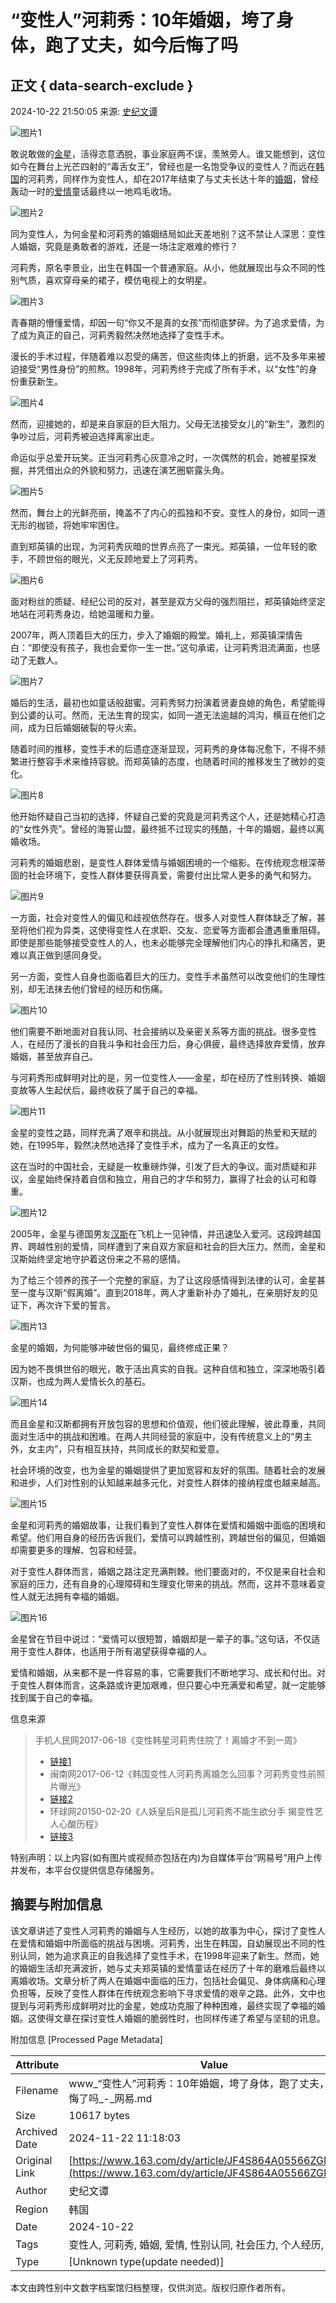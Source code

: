 # “变性人”河莉秀：10年婚姻，垮了身体，跑了丈夫，如今后悔了吗

## 正文 { data-search-exclude }


2024-10-22 21:50:05 来源: [史纪文谭](https://www.163.com/dy/media/T1708926689821.html)

![图片1](https://nimg.ws.126.net/?url=http%3A%2F%2Fdingyue.ws.126.net%2F2024%2F1022%2F55efe0b2j00slrfr6002fd000q200usm.jpg&thumbnail=660x2147483647&quality=80&type=jpg)

敢说敢做的[金星](https://ent.163.com/keywords/9/d/91d1661f/1.html)，活得恣意洒脱，事业家庭两不误，羡煞旁人。谁又能想到，这位如今在舞台上光芒四射的“毒舌女王”，曾经也是一名饱受争议的变性人？而远在[韩国](https://ent.163.com/keywords/9/e/97e956fd/1.html)的河莉秀，同样作为变性人，却在2017年结束了与丈夫长达十年的[婚姻](https://ent.163.com/keywords/5/5/5a5a59fb/1.html)，曾经轰动一时的[爱情](https://ent.163.com/keywords/7/3/723160c5/1.html)童话最终以一地鸡毛收场。

![图片2](https://nimg.ws.126.net/?url=http%3A%2F%2Fdingyue.ws.126.net%2F2024%2F1022%2F0697be5aj00slrfr6001fd000oi00hkm.jpg&thumbnail=660x2147483647&quality=80&type=jpg)

同为变性人，为何金星和河莉秀的婚姻结局如此天差地别？这不禁让人深思：变性人婚姻，究竟是勇敢者的游戏，还是一场注定艰难的修行？

河莉秀，原名李景业，出生在韩国一个普通家庭。从小，他就展现出与众不同的性别气质，喜欢穿母亲的裙子，模仿电视上的女明星。

![图片3](https://nimg.ws.126.net/?url=http%3A%2F%2Fdingyue.ws.126.net%2F2024%2F1022%2F0b41bafbj00slrfr7002zd000xs00lwm.jpg&thumbnail=660x2147483647&quality=80&type=jpg)

青春期的懵懂爱情，却因一句“你又不是真的女孩”而彻底梦碎。为了追求爱情，为了成为真正的自己，河莉秀毅然决然地选择了变性手术。

漫长的手术过程，伴随着难以忍受的痛苦，但这些肉体上的折磨，远不及多年来被迫接受“男性身份”的煎熬。1998年，河莉秀终于完成了所有手术，以“女性”的身份重获新生。

![图片4](https://nimg.ws.126.net/?url=http%3A%2F%2Fdingyue.ws.126.net%2F2024%2F1022%2F1b84dd6ej00slrfr70031d000rs00vsm.jpg&thumbnail=660x2147483647&quality=80&type=jpg)

然而，迎接她的，却是来自家庭的巨大阻力。父母无法接受女儿的“新生”，激烈的争吵过后，河莉秀被迫选择离家出走。

命运似乎总爱开玩笑。正当河莉秀心灰意冷之时，一次偶然的机会，她被星探发掘，并凭借出众的外貌和努力，迅速在演艺圈崭露头角。

![图片5](https://nimg.ws.126.net/?url=http%3A%2F%2Fdingyue.ws.126.net%2F2024%2F1022%2F309e36dbj00slrfr6002wd000rs00vam.jpg&thumbnail=660x2147483647&quality=80&type=jpg)

然而，舞台上的光鲜亮丽，掩盖不了内心的孤独和不安。变性人的身份，如同一道无形的枷锁，将她牢牢困住。

直到郑英镇的出现，为河莉秀灰暗的世界点亮了一束光。郑英镇，一位年轻的歌手，不顾世俗的眼光，义无反顾地爱上了河莉秀。

![图片6](https://nimg.ws.126.net/?url=http%3A%2F%2Fdingyue.ws.126.net%2F2024%2F1022%2F7daf64c2j00slrfr700bsd000nn00dvm.jpg&thumbnail=660x2147483647&quality=80&type=jpg)

面对粉丝的质疑、经纪公司的反对，甚至是双方父母的强烈阻拦，郑英镇始终坚定地站在河莉秀身边，给她温暖和力量。

2007年，两人顶着巨大的压力，步入了婚姻的殿堂。婚礼上，郑英镇深情告白：“即使没有孩子，我也会爱你一生一世。”这句承诺，让河莉秀泪流满面，也感动了无数人。

![图片7](https://nimg.ws.126.net/?url=http%3A%2F%2Fdingyue.ws.126.net%2F2024%2F1022%2F56a4a2b2j00slrfr60026d000xu00m0m.jpg&thumbnail=660x2147483647&quality=80&type=jpg)

婚后的生活，最初也如童话般甜蜜。河莉秀努力扮演着贤妻良媳的角色，希望能得到公婆的认可。然而，无法生育的现实，如同一道无法逾越的鸿沟，横亘在他们之间，成为日后婚姻破裂的导火索。

随着时间的推移，变性手术的后遗症逐渐显现，河莉秀的身体每况愈下，不得不频繁进行整容手术来维持容貌。而郑英镇的态度，也随着时间的推移发生了微妙的变化。

![图片8](https://nimg.ws.126.net/?url=http%3A%2F%2Fdingyue.ws.126.net%2F2024%2F1022%2F3f044514j00slrfr700bsd000pd00e4m.jpg&thumbnail=660x2147483647&quality=80&type=jpg)

他开始怀疑自己当初的选择，怀疑自己爱的究竟是河莉秀这个人，还是她精心打造的“女性外壳”。曾经的海誓山盟，最终抵不过现实的残酷，十年的婚姻，最终以离婚收场。

河莉秀的婚姻悲剧，是变性人群体爱情与婚姻困境的一个缩影。在传统观念根深蒂固的社会环境下，变性人群体要获得真爱，需要付出比常人更多的勇气和努力。

![图片9](https://nimg.ws.126.net/?url=http%3A%2F%2Fdingyue.ws.126.net%2F2024%2F1022%2F21cf4966j00slrfr6002dd000zk00k0m.jpg&thumbnail=660x2147483647&quality=80&type=jpg)

一方面，社会对变性人的偏见和歧视依然存在。很多人对变性人群体缺乏了解，甚至将他们视为异类，这使得变性人在求职、交友、恋爱等方面都会遭遇重重阻碍。即使是那些能够接受变性人的人，也未必能够完全理解他们内心的挣扎和痛苦，更难以真正做到感同身受。

另一方面，变性人自身也面临着巨大的压力。变性手术虽然可以改变他们的生理性别，却无法抹去他们曾经的经历和伤痛。

![图片10](https://nimg.ws.126.net/?url=http%3A%2F%2Fdingyue.ws.126.net%2F2024%2F1022%2F48ff895ej00slrfr7002td000zk00zkm.jpg&thumbnail=660x2147483647&quality=80&type=jpg)

他们需要不断地面对自我认同、社会接纳以及亲密关系等方面的挑战。很多变性人，在经历了漫长的自我斗争和社会压力后，身心俱疲，最终选择放弃爱情，放弃婚姻，甚至放弃自己。

与河莉秀形成鲜明对比的是，另一位变性人——金星，却在经历了性别转换、婚姻变故等人生起伏后，最终收获了属于自己的幸福。

![图片11](https://nimg.ws.126.net/?url=http%3A%2F%2Fdingyue.ws.126.net%2F2024%2F1022%2Fb09f87a5j00slrfr6002ld000rs00sqm.jpg&thumbnail=660x2147483647&quality=80&type=jpg)

金星的变性之路，同样充满了艰辛和挑战。从小就展现出对舞蹈的热爱和天赋的她，在1995年，毅然决然地选择了变性手术，成为了一名真正的女性。

这在当时的中国社会，无疑是一枚重磅炸弹，引发了巨大的争议。面对质疑和非议，金星始终保持着自信和独立，用自己的才华和努力，赢得了社会的认可和尊重。

![图片12](https://nimg.ws.126.net/?url=http%3A%2F%2Fdingyue.ws.126.net%2F2024%2F1022%2F0ea3f869j00slrfr6001ad000p000gom.jpg&thumbnail=660x2147483647&quality=80&type=jpg)

2005年，金星与德国男友[汉斯](https://ent.163.com/keywords/6/4/6c4965af/1.html)在飞机上一见钟情，并迅速坠入爱河。这段跨越国界、跨越性别的爱情，同样遭到了来自双方家庭和社会的巨大压力。然而，金星和汉斯始终坚定地守护着这份来之不易的感情。

为了给三个领养的孩子一个完整的家庭，为了让这段感情得到法律的认可，金星甚至一度与汉斯“假离婚”。直到2018年，两人才重新补办了婚礼，在亲朋好友的见证下，再次许下爱的誓言。

![图片13](https://nimg.ws.126.net/?url=http%3A%2F%2Fdingyue.ws.126.net%2F2024%2F1022%2F6693e69cj00slrfr70036d000ze00zkm.jpg&thumbnail=660x2147483647&quality=80&type=jpg)

金星的婚姻，为何能够冲破世俗的偏见，最终修成正果？

因为她不畏惧世俗的眼光，敢于活出真实的自我。这种自信和独立，深深地吸引着汉斯，也成为两人爱情长久的基石。

![图片14](https://nimg.ws.126.net/?url=http%3A%2F%2Fdingyue.ws.126.net%2F2024%2F1022%2Fe1bb9f57j00slrfr6001bd000lv00c5m.jpg&thumbnail=660x2147483647&quality=80&type=jpg)

而且金星和汉斯都拥有开放包容的思想和价值观，他们彼此理解，彼此尊重，共同面对生活中的挑战和困难。在两人共同经营的家庭中，没有传统意义上的“男主外，女主内”，只有相互扶持，共同成长的默契和爱意。

社会环境的改变，也为金星的婚姻提供了更加宽容和友好的氛围。随着社会的发展和进步，人们对性别的认知越来越多元化，对变性人群体的接纳程度也越来越高。

![图片15](https://nimg.ws.126.net/?url=http%3A%2F%2Fdingyue.ws.126.net%2F2024%2F1022%2F628cef02j00slrfr6001od000rs00w4m.jpg&thumbnail=660x2147483647&quality=80&type=jpg)

金星和河莉秀的婚姻故事，让我们看到了变性人群体在爱情和婚姻中面临的困境和希望。他们用自身的经历告诉我们，爱情可以跨越性别，跨越世俗的偏见，但婚姻却需要更多的理解、包容和经营。

对于变性人群体而言，婚姻之路注定充满荆棘。他们要面对的，不仅是来自社会和家庭的压力，还有自身的心理障碍和生理变化带来的挑战。然而，这并不意味着变性人就无法拥有幸福的婚姻。

![图片16](https://nimg.ws.126.net/?url=http%3A%2F%2Fdingyue.ws.126.net%2F2024%2F1022%2F476c9eafj00slrfr6002ld000zk00k0m.jpg&thumbnail=660x2147483647&quality=80&type=jpg)

金星曾在节目中说过：“爱情可以很短暂，婚姻却是一辈子的事。”这句话，不仅适用于变性人群体，也适用于所有渴望获得幸福的人。

爱情和婚姻，从来都不是一件容易的事，它需要我们不断地学习、成长和付出。对于变性人群体而言，这条路或许更加艰难，但只要心中充满爱和希望，就一定能够找到属于自己的幸福。

信息来源

> 手机人民网2017-06-18《变性韩星河莉秀住院了！离婚才不到一周》
> -   [链接1](http://m.people.cn/n4/2017/0618/c959-9167213.html)
> -   闽南网2017-06-12《韩国变性人河莉秀离婚怎么回事？河莉秀变性前照片曝光》
> -   [链接2](http://www.mnw.cn/news/ent/1741070.html)
> -   环球网20150-02-20《人妖皇后R是孤儿河莉秀不能生欲分手 揭变性艺人心酸历程》
> -   [链接3](https://world.huanqiu.com/article/9CaKrnJI1zV)

特别声明：以上内容(如有图片或视频亦包括在内)为自媒体平台“网易号”用户上传并发布，本平台仅提供信息存储服务。

## 摘要与附加信息

<!-- tcd_abstract -->
该文章讲述了变性人河莉秀的婚姻与人生经历，以她的故事为中心，探讨了变性人在爱情和婚姻中所面临的挑战与困境。河莉秀，出生在韩国，自幼展现出不同的性别认同，她为追求真正的自我选择了变性手术，在1998年迎来了新生。然而，她的婚姻生活却充满波折，她与丈夫郑英镇的爱情童话在经历了十年的磨难后最终以离婚收场。文章分析了两人在婚姻中面临的压力，包括社会偏见、身体病痛和心理负担等，反映了变性人群体在传统观念影响下寻求爱情的艰辛之路。此外，文中也提到与河莉秀形成鲜明对比的金星，她成功克服了种种困难，最终实现了幸福的婚姻。这使得文章在探讨变性人婚姻的脆弱性时，也同样传递了希望与坚韧的讯息。
<!-- tcd_abstract_end -->

附加信息 [Processed Page Metadata]

| Attribute       | Value                                  |
|-----------------|----------------------------------------|
| Filename        | www_“变性人”河莉秀：10年婚姻，垮了身体，跑了丈夫，如今后悔了吗_-_网易.md                             |
| Size            | 10617 bytes                           |
| Archived Date   | 2024-11-22 11:18:03                             |
| Original Link   | [https://www.163.com/dy/article/JF4S864A05566ZGM.html](https://www.163.com/dy/article/JF4S864A05566ZGM.html)                       |
| Author          | 史纪文谭                               |
| Region          | 韩国                               |
| Date            | 2024-10-22                                 |
| Tags            | 变性人, 河莉秀, 婚姻, 爱情, 性别认同, 社会压力, 个人经历, 金星                                 |
| Type            | [Unknown type(update needed)]                                 |
<!-- tcd_table_end -->

本文由跨性别中文数字档案馆归档整理，仅供浏览。版权归原作者所有。
